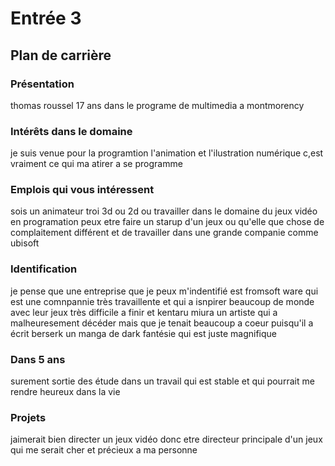# Entrée 3
## Plan de carrière

### Présentation
thomas roussel 17 ans dans le programe de multimedia a montmorency 

### Intérêts dans le domaine
je suis venue pour la programtion l'animation et l'ilustration numérique c,est vraiment ce qui ma atirer a se programme 
### Emplois qui vous intéressent
sois un animateur troi 3d ou 2d ou travailler dans le domaine du jeux vidéo en programation peux etre faire un starup d'un jeux ou qu'elle que chose de complaitement différent et de travailler dans une grande companie comme ubisoft 

### Identification
je pense que une entreprise que je peux m'indentifié est fromsoft ware qui est une comnpannie très travaillente et qui a isnpirer beaucoup de monde avec leur jeux très difficile a finir et kentaru miura un artiste qui a malheuresement décéder mais que je tenait beaucoup a coeur puisqu'il a écrit berserk un manga de dark fantésie qui est juste magnifique 

### Dans 5 ans
surement sortie des étude dans un travail qui est stable et qui pourrait me rendre heureux dans la vie 

### Projets
jaimerait bien directer un jeux vidéo donc etre directeur principale d'un jeux qui me serait cher et précieux a ma personne 
